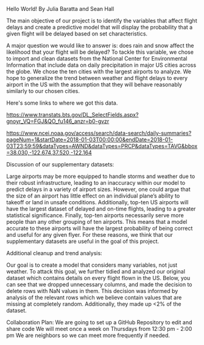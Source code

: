 Hello World! By Julia Baratta and Sean Hall

The main objective of our project is to identify the variables that affect flight delays and create a predictive model that will display the probability that a given flight will be delayed based on set characteristics.

 

A major question we would like to answer is: does rain and snow affect the likelihood that your flight will be delayed? To tackle this variable, we chose to import and clean datasets from the National Center for Environmental Information that include data on daily precipitation in major US cities across the globe. We chose the ten cities with the largest airports to analyze. We hope to generalize the trend between weather and flight delays to every airport in the US with the assumption that they will behave reasonably similarly to our chosen cities.

 

Here's some links to where we got this data.

 
https://www.transtats.bts.gov/DL_SelectFields.aspx?gnoyr_VQ=FGJ&QO_fu146_anzr=b0-gvzr

https://www.ncei.noaa.gov/access/search/data-search/daily-summaries?pageNum=1&startDate=2018-01-03T00:00:00&endDate=2018-01-03T23:59:59&dataTypes=AWND&dataTypes=PRCP&dataTypes=TAVG&bbox=38.030,-122.674,37.520,-122.164

 

Discussion of our supplementary datasets:

Large airports may be more equipped to handle storms and weather due to their robust infrastructure, leading to an inaccuracy within our model to predict delays in a variety of airport sizes. However, one could argue that the size of an airport has little effect on an individual plane’s ability to takeoff or land in unsafe conditions. Additionally, top-ten US airports will have the largest dataset of delayed and on-time flights, leading to a greater statistical significance. Finally, top-ten airports necessarily serve more people than any other grouping of ten airports. This means that a model accurate to these airports will have the largest probability of being correct and useful for any given flyer. For these reasons, we think that our supplementary datasets are useful in the goal of this project.

 

Additional cleanup and trend analysis:

Our goal is to create a model that considers many variables, not just weather. To attack this goal, we further tidied and analyzed our original dataset which contains details on every flight flown in the US. Below, you can see that we dropped unnecessary columns, and made the decision to delete rows with NaN values in them. This decision was informed by analysis of the relevant rows which we believe contain values that are missing at completely random. Additionally, they made up <2% of the dataset.

Collaboration Plan: 
We are going to set up a GitHub Repository to edit and share code
We will meet once a week on Thursdays from 12:30 pm - 2:00 pm 
We are neighbors so we can meet more frequently if needed. 


